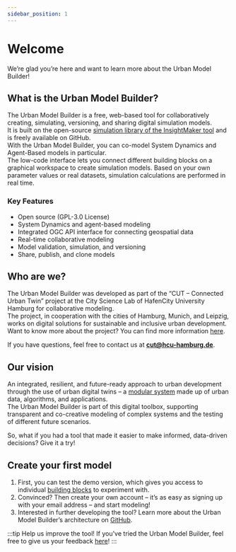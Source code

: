 ```yaml
---
sidebar_position: 1
---
```


# Welcome

We’re glad you’re here and want to learn more about the Urban Model Builder!


## What is the Urban Model Builder?

The Urban Model Builder is a free, web-based tool for collaboratively creating, simulating, versioning, and sharing digital simulation models.  
It is built on the open-source [simulation library of the InsightMaker tool](https://github.com/scottfr/simulation) and is freely available on GitHub.  
With the Urban Model Builder, you can co-model System Dynamics and Agent-Based models in particular.  
The low-code interface lets you connect different building blocks on a graphical workspace to create simulation models. Based on your own parameter values or real datasets, simulation calculations are performed in real time.

### Key Features
- Open source (GPL-3.0 License)
- System Dynamics and agent-based modeling
- Integrated OGC API interface for connecting geospatial data
- Real-time collaborative modeling
- Model validation, simulation, and versioning
- Share, publish, and clone models


## Who are we?

The Urban Model Builder was developed as part of the “CUT – Connected Urban Twin” project at the City Science Lab of HafenCity University Hamburg for collaborative modeling.  
The project, in cooperation with the cities of Hamburg, Munich, and Leipzig, works on digital solutions for sustainable and inclusive urban development.  
Want to know more about the project? You can find more information [here](https://www.connectedurbantwins.de/).

If you have questions, feel free to contact us at **cut@hcu-hamburg.de**.


## Our vision

An integrated, resilient, and future-ready approach to urban development through the use of urban digital twins – a [modular system](https://www.connectedurbantwins.de/urbane-digitale-zwillinge/das-baukastensystem/) made up of urban data, algorithms, and applications.  
The Urban Model Builder is part of this digital toolbox, supporting transparent and co-creative modeling of complex systems and the testing of different future scenarios.  

So, what if you had a tool that made it easier to make informed, data-driven decisions? Give it a try!


## Create your first model

1. First, you can test the demo version, which gives you access to individual [building blocks](Primitives.md) to experiment with.
2. Convinced? Then create your own account – it’s as easy as signing up with your email address – and start modeling!
3. Interested in further developing the tool? Learn more about the Urban Model Builder’s architecture on [GitHub](https://github.com/citysciencelab/urban-model-builder).

:::tip Help us improve the tool!
If you've tried the Urban Model Builder, feel free to give us your feedback [here](https://cloud.hcu-hamburg.de/nextcloud/apps/forms/s/cwkLF3iAM6LEmt6YwZWD7nre)! 
:::